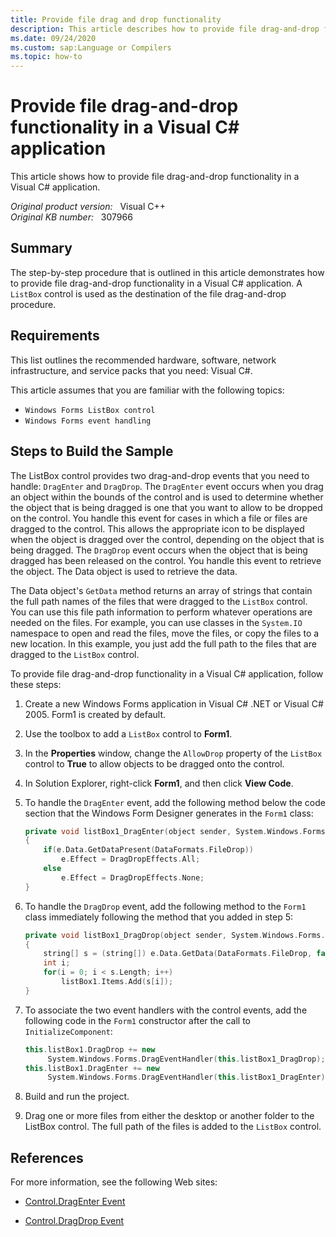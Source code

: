 ```yaml
---
title: Provide file drag and drop functionality
description: This article describes how to provide file drag-and-drop functionality in a Visual C# application. A ListBox control is used as the destination of the file drag-and-drop procedure. This article also provides a code sample to show how to perform this task.
ms.date: 09/24/2020
ms.custom: sap:Language or Compilers
ms.topic: how-to
---
```

# Provide file drag-and-drop functionality in a Visual C# application

This article shows how to provide file drag-and-drop functionality in a Visual C# application.

_Original product version:_ &nbsp; Visual C++  
_Original KB number:_ &nbsp; 307966

## Summary

The step-by-step procedure that is outlined in this article demonstrates how to provide file drag-and-drop functionality in a Visual C# application. A `ListBox` control is used as the destination of the file drag-and-drop procedure.

## Requirements

This list outlines the recommended hardware, software, network infrastructure, and service packs that you need: Visual C#.

This article assumes that you are familiar with the following topics:

- `Windows Forms ListBox control`
- `Windows Forms event handling`

## Steps to Build the Sample

The ListBox control provides two drag-and-drop events that you need to handle: `DragEnter` and `DragDrop`. The `DragEnter` event occurs when you drag an object within the bounds of the control and is used to determine whether the object that is being dragged is one that you want to allow to be dropped on the control. You handle this event for cases in which a file or files are dragged to the control. This allows the appropriate icon to be displayed when the object is dragged over the control, depending on the object that is being dragged. The `DragDrop` event occurs when the object that is being dragged has been released on the control. You handle this event to retrieve the object. The Data object is used to retrieve the data.

The Data object's `GetData` method returns an array of strings that contain the full path names of the files that were dragged to the `ListBox` control. You can use this file path information to perform whatever operations are needed on the files. For example, you can use classes in the `System.IO` namespace to open and read the files, move the files, or copy the files to a new location. In this example, you just add the full path to the files that are dragged to the `ListBox` control.

To provide file drag-and-drop functionality in a Visual C# application, follow these steps:

1. Create a new Windows Forms application in Visual C# .NET or Visual C# 2005. Form1 is created by default.
2. Use the toolbox to add a `ListBox` control to **Form1**.
3. In the **Properties** window, change the `AllowDrop` property of the `ListBox` control to **True** to allow objects to be dragged onto the control.
4. In Solution Explorer, right-click **Form1**, and then click **View Code**.
5. To handle the `DragEnter` event, add the following method below the code section that the Windows Form Designer generates in the `Form1` class:

    ```cpp
    private void listBox1_DragEnter(object sender, System.Windows.Forms.DragEventArgs e)
    {
        if(e.Data.GetDataPresent(DataFormats.FileDrop))
            e.Effect = DragDropEffects.All;
        else
            e.Effect = DragDropEffects.None;
    }
    ```

6. To handle the `DragDrop` event, add the following method to the `Form1` class immediately following the method that you added in step 5:

    ```cpp
    private void listBox1_DragDrop(object sender, System.Windows.Forms.DragEventArgs e)
    {
        string[] s = (string[]) e.Data.GetData(DataFormats.FileDrop, false);
        int i;
        for(i = 0; i < s.Length; i++)
            listBox1.Items.Add(s[i]);
    }
    ```

7. To associate the two event handlers with the control events, add the following code in the `Form1` constructor after the call to `InitializeComponent`:

    ```cpp
    this.listBox1.DragDrop += new
         System.Windows.Forms.DragEventHandler(this.listBox1_DragDrop);
    this.listBox1.DragEnter += new
         System.Windows.Forms.DragEventHandler(this.listBox1_DragEnter);
    ```

8. Build and run the project.
9. Drag one or more files from either the desktop or another folder to the ListBox control. The full path of the files is added to the `ListBox` control.

## References

For more information, see the following Web sites:

- [Control.DragEnter Event](/dotnet/api/system.windows.forms.control.dragenter)

- [Control.DragDrop Event](/dotnet/api/system.windows.forms.control.dragdrop)
